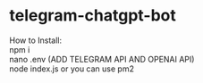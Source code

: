 # telegram-chatgpt-bot

How to Install: <BR>
npm i <BR>
nano .env (ADD TELEGRAM API AND OPENAI API) <BR>
node index.js or you can use pm2
